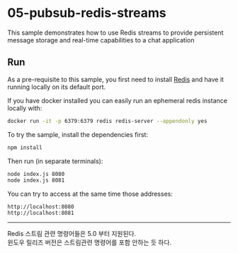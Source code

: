# 05-pubsub-redis-streams

This sample demonstrates how to use Redis streams to provide persistent message storage and real-time capabilities to a chat application

## Run

As a pre-requisite to this sample, you first need to install [Redis](http://redis.io/download) and have it running locally on its default port.

If you have docker installed you can easily run an ephemeral redis instance locally with:

```bash
docker run -it -p 6379:6379 redis redis-server --appendonly yes
```

To try the sample, install the dependencies first:

```bash
npm install
```

Then run (in separate terminals):

```bash
node index.js 8080
node index.js 8081
```

You can try to access at the same time those addresses:

```
http://localhost:8080
http://localhost:8081
```
--- 
Redis 스트림 관련 명령어들은 5.0 부터 지원된다.  
윈도우 릴리즈 버전은 스트림관련 명령어를 포함 안하는 듯 하다.